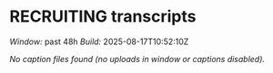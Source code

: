 # RECRUITING transcripts
_Window:_ past 48h
_Build:_ 2025-08-17T10:52:10Z

_No caption files found (no uploads in window or captions disabled)._ 

